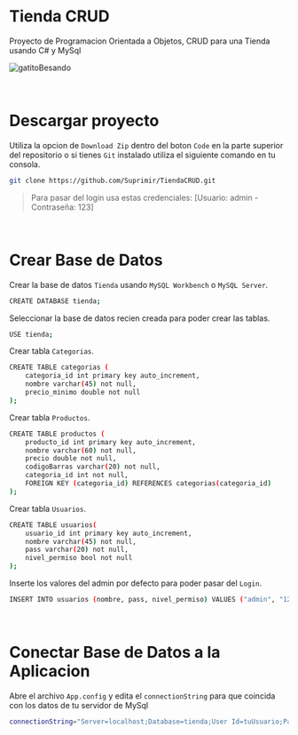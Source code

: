 # Tienda CRUD

Proyecto de Programacion Orientada a Objetos, CRUD para una Tienda usando C# y MySql

![gatitoBesando](https://github.com/user-attachments/assets/96511b00-b58e-4311-b192-2e2a5351f374)

<br>

# Descargar proyecto
Utiliza la opcion de `Download Zip` dentro del boton `Code` en la parte superior del repositorio o si tienes `Git` instalado utiliza el siguiente comando en tu consola.
```bash
git clone https://github.com/Suprimir/TiendaCRUD.git
```
> Para pasar del login usa estas credenciales: [Usuario: admin - Contraseña: 123]

<br>

# Crear Base de Datos

Crear la base de datos `Tienda` usando `MySQL Workbench` o `MySQL Server`.
```bash
CREATE DATABASE tienda;
```

Seleccionar la base de datos recien creada para poder crear las tablas.
```bash
USE tienda;
```

Crear tabla `Categorias`.
```bash
CREATE TABLE categorias (
    categoria_id int primary key auto_increment,
    nombre varchar(45) not null,
    precio_minimo double not null
);
```

Crear tabla `Productos`.
```bash
CREATE TABLE productos (
    producto_id int primary key auto_increment,
    nombre varchar(60) not null,
    precio double not null,
    codigoBarras varchar(20) not null,
    categoria_id int not null,
    FOREIGN KEY (categoria_id) REFERENCES categorias(categoria_id)
);
```

Crear tabla `Usuarios`.
```bash
CREATE TABLE usuarios(
    usuario_id int primary key auto_increment,
    nombre varchar(45) not null,
    pass varchar(20) not null,
    nivel_permiso bool not null
);
```

Inserte los valores del admin por defecto para poder pasar del `Login`.
```bash
INSERT INTO usuarios (nombre, pass, nivel_permiso) VALUES ("admin", "123", true);
```

<br>

# Conectar Base de Datos a la Aplicacion

Abre el archivo `App.config` y edita el `connectionString` para que coincida con los datos de tu servidor de MySql
```bash
connectionString="Server=localhost;Database=tienda;User Id=tuUsuario;Password=tuContraseña;"
```
